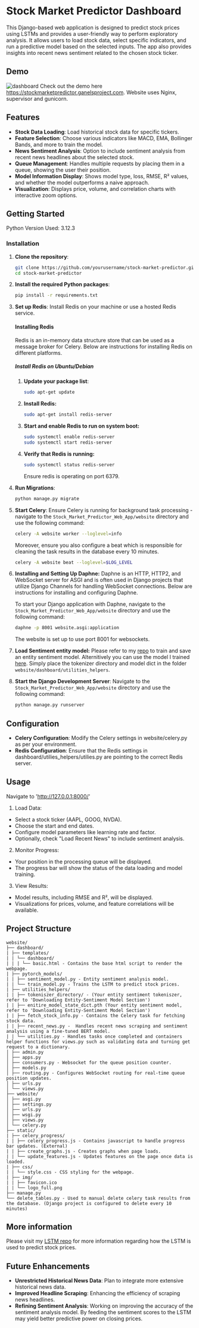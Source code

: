 # Stock Market Predictor Dashboard

This Django-based web application is designed to predict stock prices using LSTMs and provides a user-friendly way to perform exploratory analysis. It allows users to load stock data, select specific indicators, and run a predictive model based on the selected inputs. The app also provides insights into recent news sentiment related to the chosen stock ticker.

## Demo

![dashboard](https://github.com/user-attachments/assets/c3160539-aaad-4a2a-a54d-7c7bd80cfd86)
Check out the demo here https://stockmarketpredictor.ganelsproject.com. Website uses Nginx, supervisor and gunicorn. 
## Features

- **Stock Data Loading**: Load historical stock data for specific tickers.
- **Feature Selection**: Choose various indicators like MACD, EMA, Bollinger Bands, and more to train the model.
- **News Sentiment Analysis**: Option to include sentiment analysis from recent news headlines about the selected stock.
- **Queue Management**: Handles multiple requests by placing them in a queue, showing the user their position.
- **Model Information Display**: Shows model type, loss, RMSE, R² values, and whether the model outperforms a naive approach.
- **Visualization**: Displays price, volume, and correlation charts with interactive zoom options.

## Getting Started
Python Version Used: 3.12.3

### Installation

1. **Clone the repository**:
   ```bash
   git clone https://github.com/yourusername/stock-market-predictor.git
   cd stock-market-predictor
   ```
2. **Install the required Python packages**:
   ```bash
   pip install -r requirements.txt
   ```
3. **Set up Redis**:
   Install Redis on your machine or use a hosted Redis service.
   #### Installing Redis
   Redis is an in-memory data structure store that can be used as a message broker for Celery. Below are instructions for installing Redis on different platforms.

   ##### Install Redis on Ubuntu/Debian
   
   1. **Update your package list**:
      ```bash
      sudo apt-get update
      ```
   2. **Install Redis:**
      ```bash
      sudo apt-get install redis-server
      ```
   3. **Start and enable Redis to run on system boot:**
      ```bash
      sudo systemctl enable redis-server
      sudo systemctl start redis-server
      ```
   4. **Verify that Redis is running:**
      ```bash
      sudo systemctl status redis-server
      ```
      Ensure redis is operating on port 6379.

5. **Run Migrations**:
   ```bash
   python manage.py migrate
   ```

6. **Start Celery**:
   Ensure Celery is running for background task processing - navigate to the ```Stock_Market_Predictor_Web_App/website``` directory and use the following command:
   ```bash
   celery -A website worker --loglevel=info
   ```

   Moreover, ensure you also configure a beat which is responsible for cleaning the task results in the database every 10 minutes.
   ```bash
   celery -A website beat --loglevel=$LOG_LEVEL
   ```
8. **Installing and Setting Up Daphne:**
   Daphne is an HTTP, HTTP2, and WebSocket server for ASGI and is often used in Django projects that utilize Django Channels for handling WebSocket connections. Below are instructions for installing and configuring Daphne.

   To start your Django application with Daphne, navigate to the ```Stock_Market_Predictor_Web_App/website``` directory and use the following command:
   ```bash
   daphne -p 8001 website.asgi:application
   ```
   The website is set up to use port 8001 for websockets.

9. **Load Sentiment entity model:**
   Please refer to my [repo](https://github.com/Stock-Market-Predictor-LSTM/Entity-Sentiment-Anlaysis-and-Stock-Headline-Scraper) to train and save an entity sentiment model. Alternitively you can use the model I trained [here](https://drive.google.com/drive/folders/1WSHzK9bkSFi3_NfE9TWQmEIuGhUkaPoF). Simply place the tokenizer directory and model dict in the folder ```website/dashboard/utilities_helpers```.
   
10. **Start the Django Development Server**:
   Navigate to the ```Stock_Market_Predictor_Web_App/website``` directory and use the following command:
      ```bash
      python manage.py runserver
      ```

## Configuration
- **Celery Configuration**: Modify the Celery settings in website/celery.py as per your environment.
- **Redis Configuration**: Ensure that the Redis settings in dashboard/utilies_helpers/utilies.py are pointing to the correct Redis server.

## Usage
Navigate to 'http://127.0.0.1:8000/'

1. Load Data:
- Select a stock ticker (AAPL, GOOG, NVDA).
- Choose the start and end dates.
- Configure model parameters like learning rate and factor.
- Optionally, check "Load Recent News" to include sentiment analysis.

2. Monitor Progress:
- Your position in the processing queue will be displayed.
- The progress bar will show the status of the data loading and model training.

3. View Results:
- Model results, including RMSE and R², will be displayed.
- Visualizations for prices, volume, and feature correlations will be available.

## Project Structure
```
website/
├── dashboard/
| ├── templates/
| | └── dashboard/
| | | └── basic.html - Contains the base html script to render the webpage.
| ├── pytorch_models/
| | ├── sentiment_model.py - Entity sentiment analysis model.
| | └── train_model.py - Trains the LSTM to predict stock prices.
| ├── utilities_helpers/
| | ├── tokeniszer_directory/ - (Your entity sentiment tokeniszer, refer to 'Downloading Entity-Sentiment Model Section')
| | ├── enitire_model_state_dict.pth (Your entity sentiment model, refer to 'Downloading Entity-Sentiment Model Section')
| | ├── fetch_stock_info.py - Contains the Celery task for fetching stock data.
| | ├── recent_news.py -  Handles recent news scraping and sentiment analysis using a fine-tuned BERT model.
| | └── utilities.py - Handles tasks once completed and containers helper functions for views.py such as validating data and turning get request to a dictionary.
│ ├── admin.py
│ ├── apps.py
│ ├── consumers.py - Websocket for the queue position counter.
│ ├── models.py
│ ├── routing.py - Configures WebSocket routing for real-time queue position updates.
│ ├── urls.py
│ └── views.py
├── website/
│ ├── asgi.py
│ ├── settings.py
│ ├── urls.py
│ ├── wsgi.py
│ ├── views.py
│ └── celery.py
├── static/
| ├── celery_progress/
| | ├── celery_progress.js - Contains javascript to handle progress bar updates. (External)
| | ├── create_graphs.js - Creates graphs when page loads.
| | └── update_features.js - Updates features on the page once data is loaded.
| ├── css/
| | └── style.css - CSS styling for the webpage.
| ├── img/
| | ├── favicon.ico
| | └── logo_full.png
├── manage.py
└── delete_tables.py - Used to manual delete celery task results from the database. (Django project is configured to delete every 10 minutes)
```
## More information
Please visit my [LSTM repo](https://github.com/Stock-Market-Predictor-LSTM/stock-market-predictor-lstm) for more information regarding how the LSTM is used to predict stock prices.
## Future Enhancements
- **Unrestricted Historical News Data**: Plan to integrate more extensive historical news data.
- **Improved Headline Scraping**: Enhancing the efficiency of scraping news headlines.
- **Refining Sentiment Analysis**: Working on improving the accuracy of the sentiment analysis model.
By feeding the sentiment scores to the LSTM may yield better predictive power on closing prices.







   
